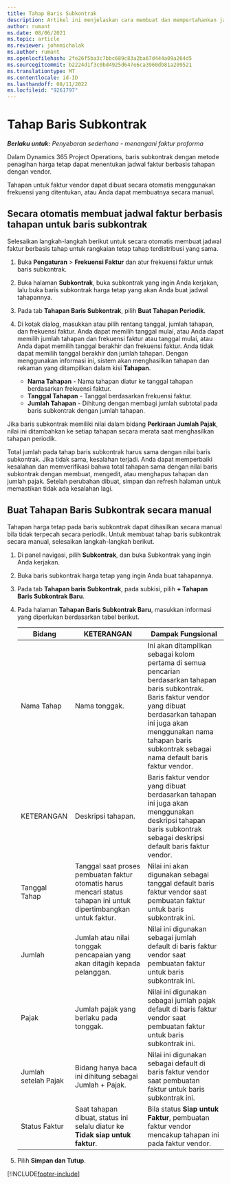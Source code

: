 ```yaml
---
title: Tahap Baris Subkontrak
description: Artikel ini menjelaskan cara membuat dan mempertahankan jadwal faktur berbasis tonggak pencapaian untuk subkontrak dengan vendor.
author: rumant
ms.date: 08/06/2021
ms.topic: article
ms.reviewer: johnmichalak
ms.author: rumant
ms.openlocfilehash: 2fe26f5ba3c7bbc689c83a2ba67d444a09a264d5
ms.sourcegitcommit: b2224d1f3c0bd4925d647e6ca3960db81a209521
ms.translationtype: MT
ms.contentlocale: id-ID
ms.lasthandoff: 08/11/2022
ms.locfileid: "9261797"
---
```

# <a name="subcontract-line-milestones"></a>Tahap Baris Subkontrak

_**Berlaku untuk:** Penyebaran sederhana - menangani faktur proforma_

Dalam Dynamics 365 Project Operations, baris subkontrak dengan metode penagihan harga tetap dapat menentukan jadwal faktur berbasis tahapan dengan vendor.

Tahapan untuk faktur vendor dapat dibuat secara otomatis menggunakan frekuensi yang ditentukan, atau Anda dapat membuatnya secara manual.

## <a name="automatically-create-a-milestone-based-invoice-schedule-for-a-subcontract-line"></a>Secara otomatis membuat jadwal faktur berbasis tahapan untuk baris subkontrak

Selesaikan langkah-langkah berikut untuk secara otomatis membuat jadwal faktur berbasis tahap untuk rangkaian tetap tahap terdistribusi yang sama.

1. Buka **Pengaturan** > **Frekuensi Faktur** dan atur frekuensi faktur untuk baris subkontrak.
2. Buka halaman **Subkontrak**, buka subkontrak yang ingin Anda kerjakan, lalu buka baris subkontrak harga tetap yang akan Anda buat jadwal tahapannya.
3. Pada tab **Tahapan Baris Subkontrak**, pilih **Buat Tahapan Periodik**.
4. Di kotak dialog, masukkan atau pilih rentang tanggal, jumlah tahapan, dan frekuensi faktur. Anda dapat memilih tanggal mulai, atau Anda dapat memilih jumlah tahapan dan frekuensi faktur atau tanggal mulai, atau Anda dapat memilih tanggal berakhir dan frekuensi faktur. Anda tidak dapat memilih tanggal berakhir dan jumlah tahapan.
Dengan menggunakan informasi ini, sistem akan menghasilkan tahapan dan rekaman yang ditampilkan dalam kisi **Tahapan**.

   - **Nama Tahapan** - Nama tahapan diatur ke tanggal tahapan berdasarkan frekuensi faktur.
   - **Tanggal Tahapan** - Tanggal berdasarkan frekuensi faktur.
   - **Jumlah Tahapan** - Dihitung dengan membagi jumlah subtotal pada baris subkontrak dengan jumlah tahapan.

Jika baris subkontrak memiliki nilai dalam bidang **Perkiraan Jumlah Pajak**, nilai ini ditambahkan ke setiap tahapan secara merata saat menghasilkan tahapan periodik.

Total jumlah pada tahap baris subkontrak harus sama dengan nilai baris subkontrak. Jika tidak sama, kesalahan terjadi. Anda dapat memperbaiki kesalahan dan memverifikasi bahwa total tahapan sama dengan nilai baris subkontrak dengan membuat, mengedit, atau menghapus tahapan dan jumlah pajak. Setelah perubahan dibuat, simpan dan refresh halaman untuk memastikan tidak ada kesalahan lagi.

## <a name="manually-create-subcontract-line-milestones"></a>Buat Tahapan Baris Subkontrak secara manual

Tahapan harga tetap pada baris subkontrak dapat dihasilkan secara manual bila tidak terpecah secara periodik. Untuk membuat tahap baris subkontrak secara manual, selesaikan langkah-langkah berikut.

1. Di panel navigasi, pilih **Subkontrak**, dan buka Subkontrak yang ingin Anda kerjakan.
2. Buka baris subkontrak harga tetap yang ingin Anda buat tahapannya.
3. Pada tab **Tahapan baris Subkontrak**, pada subkisi, pilih **+ Tahapan Baris Subkontrak Baru**.
4. Pada halaman **Tahapan Baris Subkontrak Baru**, masukkan informasi yang diperlukan berdasarkan tabel berikut.

    | Bidang | KETERANGAN |Dampak Fungsional|
    | --- | --- |----------------------|
    | Nama Tahap | Nama tonggak. |Ini akan ditampilkan sebagai kolom pertama di semua pencarian berdasarkan tahapan baris subkontrak. Baris faktur vendor yang dibuat berdasarkan tahapan ini juga akan menggunakan nama tahapan baris subkontrak sebagai nama default baris faktur vendor.|
    | KETERANGAN | Deskripsi tahapan. |Baris faktur vendor yang dibuat berdasarkan tahapan ini juga akan menggunakan deskripsi tahapan baris subkontrak sebagai deskripsi default baris faktur vendor.|
    | Tanggal Tahap | Tanggal saat proses pembuatan faktur otomatis harus mencari status tahapan ini untuk dipertimbangkan untuk faktur.| Nilai ini akan digunakan sebagai tanggal default baris faktur vendor saat pembuatan faktur untuk baris subkontrak ini. |
    | Jumlah | Jumlah atau nilai tonggak pencapaian yang akan ditagih kepada pelanggan. |Nilai ini digunakan sebagai jumlah default di baris faktur vendor saat pembuatan faktur untuk baris subkontrak ini. |
    | Pajak | Jumlah pajak yang berlaku pada tonggak.| Nilai ini digunakan sebagai jumlah pajak default di baris faktur vendor saat pembuatan faktur untuk baris subkontrak ini. |
    | Jumlah setelah Pajak | Bidang hanya baca ini dihitung sebagai Jumlah + Pajak.|Nilai ini digunakan sebagai default di baris faktur vendor saat pembuatan faktur untuk baris subkontrak ini. |
    | Status Faktur | Saat tahapan dibuat, status ini selalu diatur ke  **Tidak siap untuk faktur**.|  Bila status **Siap untuk Faktur**, pembuatan faktur vendor mencakup tahapan ini pada faktur vendor. |

5. Pilih **Simpan dan Tutup**.


[!INCLUDE[footer-include](../../includes/footer-banner.md)]

